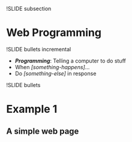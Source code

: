 !SLIDE subsection

# Web Programming #

!SLIDE bullets incremental

* <b><em>Programming</em></b>: Telling a computer to do stuff
* When <em>[something-happens]</em>... 
* Do <em>[something-else]</em> in response

!SLIDE bullets

# Example 1 #

## A simple web page ##